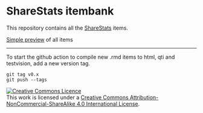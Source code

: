 # ShareStats itembank

This repository contains all the [ShareStats](https://www.sharestats.nl) items.

[Simple preview](https://sharestats.github.io/itembank) of all items

---

To start the github action to compile new .rmd items to html, qti and testvision, add a new version tag.

```{bash}
git tag v0.x
git push --tags
```

<a rel="license" href="http://creativecommons.org/licenses/by-nc-sa/4.0/"><img alt="Creative Commons Licence" style="border-width:0" src="https://i.creativecommons.org/l/by-nc-sa/4.0/88x31.png" /></a><br />This work is licensed under a <a rel="license" href="http://creativecommons.org/licenses/by-nc-sa/4.0/">Creative Commons Attribution-NonCommercial-ShareAlike 4.0 International License</a>.


